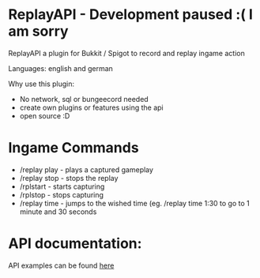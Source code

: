 # ReplayAPI - Development paused :( I am sorry
ReplayAPI a plugin for Bukkit / Spigot to record and replay ingame action

Languages: english and german

Why use this plugin: 
  - No network, sql or bungeecord needed
  - create own plugins or features using the api
  - open source :D

# Ingame Commands

  - /replay play - plays a captured gameplay
  - /replay stop - stops the replay
  - /rplstart - starts capturing
  - /rplstop - stops capturing
  - /replay time - jumps to the wished time (eg. /replay time 1:30 to go to 1 minute and 30 seconds

# API documentation: 
  API examples can be found <a href="https://github.com/thepn/ReplayAPI/blob/master/Example.java">here</a>

